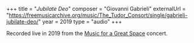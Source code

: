 +++
title = "<em>Jubilate Deo</em>"
composer = "Giovanni Gabrieli"
externalUrl = "https://freemusicarchive.org/music/The_Tudor_Consort/single/gabrieli-jubilate-deo/"
year = 2019
type = "audio"
+++

Recorded live in 2019 from the [Music for a Great Space](/performances/2019/musicfora-great-space/) concert.